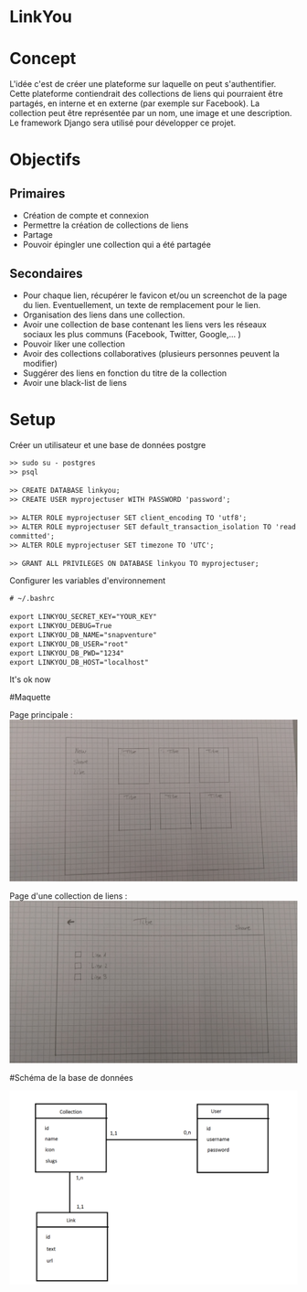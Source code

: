 # LinkYou

# Concept

L'idée c'est de créer une plateforme sur laquelle on peut s'authentifier. Cette plateforme contiendrait des collections de liens qui
pourraient être partagés, en interne et en externe (par exemple sur Facebook). La collection peut être représentée par un nom, une image
et une description.
Le framework Django sera utilisé pour développer ce projet.

# Objectifs

## Primaires

* Création de compte et connexion
* Permettre la création de collections de liens
* Partage
* Pouvoir épingler une collection qui a été partagée

## Secondaires

* Pour chaque lien, récupérer le favicon et/ou un screenchot de la page du lien. Eventuellement, un texte de remplacement pour le lien.
* Organisation des liens dans une collection.
* Avoir une collection de base contenant les liens vers les réseaux sociaux les plus communs (Facebook, Twitter, Google,... )
* Pouvoir liker une collection
* Avoir des collections collaboratives (plusieurs personnes peuvent la modifier)
* Suggérer des liens en fonction du titre de la collection
* Avoir une black-list de liens


# Setup

Créer un utilisateur et une base de données postgre

```
>> sudo su - postgres
>> psql

>> CREATE DATABASE linkyou;
>> CREATE USER myprojectuser WITH PASSWORD 'password';

>> ALTER ROLE myprojectuser SET client_encoding TO 'utf8';
>> ALTER ROLE myprojectuser SET default_transaction_isolation TO 'read committed';
>> ALTER ROLE myprojectuser SET timezone TO 'UTC';

>> GRANT ALL PRIVILEGES ON DATABASE linkyou TO myprojectuser;
```

Configurer les variables d'environnement

```
# ~/.bashrc

export LINKYOU_SECRET_KEY="YOUR_KEY"
export LINKYOU_DEBUG=True
export LINKYOU_DB_NAME="snapventure"
export LINKYOU_DB_USER="root"
export LINKYOU_DB_PWD="1234"
export LINKYOU_DB_HOST="localhost"

```

It's ok now

#Maquette

Page principale :
![](https://github.com/HE-Arc/LinkYou/blob/master/docs/2017-02-20%2013.06.56.jpg)

Page d'une collection de liens :
![](https://github.com/HE-Arc/LinkYou/blob/master/docs/2017-02-20%2013.06.43.jpg)

#Schéma de la base de données

![](https://github.com/HE-Arc/LinkYou/blob/master/docs/BDD_Linkyou.png)
